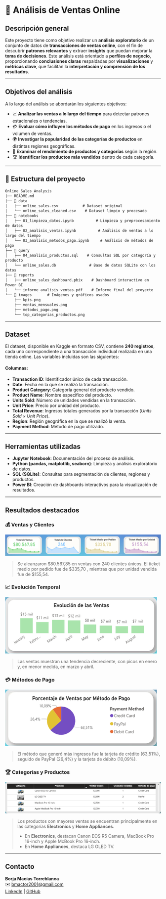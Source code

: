 # 🛒 Análisis de Ventas Online

## Descripción general

Este proyecto tiene como objetivo realizar un **análisis exploratorio** de un conjunto de datos de **transacciones de ventas online**, con el fin de descubrir **patrones relevantes** y extraer **insights** que puedan mejorar la **toma de decisiones**. Este análisis está orientado a **perfiles de negocio**, proporcionando **conclusiones claras** respaldadas por **visualizaciones** y **métricas clave**, que facilitan la **interpretación y comprensión de los resultados**.

--------

## Objetivos del análisis

A lo largo del análisis se abordarán los siguientes objetivos:

- 📈 **Analizar las ventas a lo largo del tiempo** para detectar patrones estacionales o tendencias.
- 💳 **Evaluar cómo influyen los métodos de pago** en los ingresos o el volumen de ventas.
- 🌍 **Investigar la popularidad de las categorías de productos** en distintas regiones geográficas.
- 📌 **Examinar el rendimiento de productos y categorías** según la región.
- 🏆 **Identificar los productos más vendidos** dentro de cada categoría.

--------

## 📂 Estructura del proyecto

```
Online_Sales_Analysis
├── README.md
├── 📁 data
│   ├── online_sales.csv           # Dataset original
│   └── online_sales_cleaned.csv    # Dataset limpio y procesado
├── 📁 notebooks
│   ├── 01_limpieza_datos.ipynb          # Limpieza y preprocesamiento de datos
│   ├── 02_analisis_ventas.ipynb          # Análisis de ventas a lo largo del tiempo
│   └── 03_analisis_metodos_pago.ipynb     # Análisis de métodos de pago
├── 📁 query
│   ├── 04_analisis_productos.sql    # Consultas SQL por categoría y producto
│   └── online_sales.db               # Base de datos SQLite con los datos
├── 📁 reports
│   ├── online_sales_dashboard.pbix    # Dashboard interactivo en Power BI
│   └── informe_analisis_ventas.pdf    # Informe final del proyecto
└── 📁 images       # Imágenes y gráficos usados
    ├── kpis.png
    ├── ventas_mensuales.png
    ├── metodos_pago.png
    └── top_categorias_productos.png

```

--------

## Dataset

El dataset, disponible en Kaggle en formato CSV, contiene **240 registros**, cada uno correspondiente a una transacción individual realizada en una tienda online. Las variables incluidas son las siguientes:

#### **Columnas**:

- **Transaction ID**: Identificador único de cada transacción.  
- **Date**: Fecha en la que se realizó la transacción.  
- **Product Category**: Categoría general del producto vendido.  
- **Product Name**: Nombre específico del producto.  
- **Units Sold**: Número de unidades vendidas en la transacción.  
- **Unit Price**: Precio por unidad del producto.  
- **Total Revenue**: Ingresos totales generados por la transacción (*Units Sold × Unit Price*).  
- **Region**: Región geográfica en la que se realizó la venta.
- **Payment Method**: Método de pago utilizado.

--------

## Herramientas utilizadas

- **Jupyter Notebook**: Documentación del proceso de análisis. 
- **Python (pandas, matplotlib, seaborn)**: Limpieza y análisis exploratorio de datos.  
- **SQL (SQLite)**: Consultas para segmentación de clientes, regiones y productos.  
- **Power BI**: Creación de dashboards interactivos para la visualización de resultados. 

--------

## Resultados destacados

### 💰 Ventas y Clientes 
![KPIs principales](images/kpis.png)
> Se alcanzaron $80.567,85 en ventas con 240 clientes únicos. El ticket medio por pedido fue de $335,70 , mientras que por unidad vendida fue de $155,54.

### 📈 Evolución Temporal 
![Ventas por mes](images/ventas_mensuales.png)
> Las ventas muestran una tendencia decreciente, con picos en enero y, en menor medida, en marzo y abril.

### 💳 Métodos de Pago 
![Métodos de pago](images/metodos_pago.png)
> El método que generó más ingresos fue la tarjeta de crédito (63,51%), seguido de PayPal (26,4%) y la tarjeta de débito (10,09%).

### 🏆 Categorías y Productos 
![Top Productos](images/top_categorias_producto.png)
> Los productos con mayores ventas se encuentran principalmente en las categorías **Electronics** y **Home Appliances**.  
> - En **Electronics**, destacan Canon EOS R5 Camera, MacBook Pro 16-inch y Apple McBook Pro 16-inch.  
> - En **Home Appliances**, destaca LG OLED TV.

--------

## Contacto

**Borja Macías Torreblanca**  
✉️ bmactor2001@gmail.com  
[LinkedIn](https://www.linkedin.com/in/borjamacias) | [GitHub](https://github.com/bxrjamt)

 








